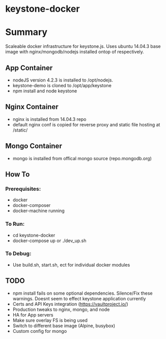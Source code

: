 keystone-docker
=======
# Summary
Scaleable docker infrastructure for keystone.js. Uses ubuntu 14.04.3 base image with nginx/mongodb/nodejs installed ontop of respectively.

## App Container
* nodeJS version 4.2.3 is installed to /opt/nodejs. 
* keystone-demo is cloned to /opt/app/keystone
* npm install and node keystone

## Nginx Container
* nginx is installed from 14.04.3 repo
* default nginx conf is copied for reverse proxy and static file hosting at <DockerIP>/static/

## Mongo Container
* mongo is installed from offical mongo source (repo.mongodb.org)

## How To
### Prerequisites:
* docker
* docker-composer
* docker-machine running

### To Run:
* cd keystone-docker
* docker-compose up or ./dev_up.sh

### To Debug:
* Use build.sh, start.sh, ect for individual docker modules

## TODO
* npm install fails on some optional dependencies. Silence/Fix these warnings. Doesnt seem to effect keystone application currently
* Certs and API Keys integration (https://vaultproject.io/)
* Production tweaks to nginx, mongo, and node
* HA for App servers
* Make sure overlay FS is being used
* Switch to different base image (Alpine, busybox)
* Custom config for mongo


